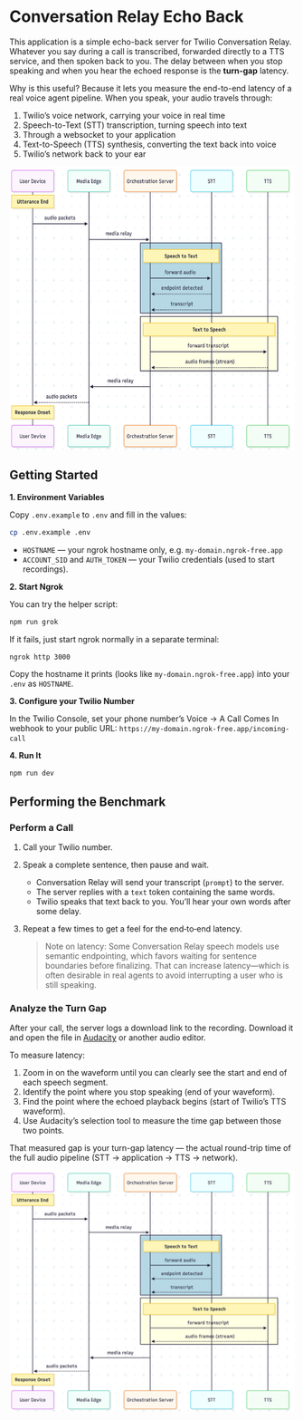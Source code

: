 # Conversation Relay Echo Back

This application is a simple echo-back server for Twilio Conversation Relay. Whatever you say during a call is transcribed, forwarded directly to a TTS service, and then spoken back to you. The delay between when you stop speaking and when you hear the echoed response is the **turn-gap** latency.

Why is this useful? Because it lets you measure the end-to-end latency of a real voice agent pipeline. When you speak, your audio travels through:

1. Twilio’s voice network, carrying your voice in real time
2. Speech-to-Text (STT) transcription, turning speech into text
3. Through a websocket to your application
4. Text-to-Speech (TTS) synthesis, converting the text back into voice
5. Twilio’s network back to your ear

<p align="center">
  <img src="docs/sequence.jpg" height="500px" />
</p>

## Getting Started

**1. Environment Variables**

Copy `.env.example` to `.env` and fill in the values:

```bash
cp .env.example .env
```

- `HOSTNAME` — your ngrok hostname only, e.g. `my-domain.ngrok-free.app`
- `ACCOUNT_SID` and `AUTH_TOKEN` — your Twilio credentials (used to start recordings).

**2. Start Ngrok**

You can try the helper script:

```bash
npm run grok
```

If it fails, just start ngrok normally in a separate terminal:

```bash
ngrok http 3000
```

Copy the hostname it prints (looks like `my-domain.ngrok-free.app`) into your `.env` as `HOSTNAME`.

**3. Configure your Twilio Number**

In the Twilio Console, set your phone number’s Voice → A Call Comes In webhook to your public URL: `https://my-domain.ngrok-free.app/incoming-call`

**4. Run It**

```bash
npm run dev
```

## Performing the Benchmark

### Perform a Call

1. Call your Twilio number.
2. Speak a complete sentence, then pause and wait.
   - Conversation Relay will send your transcript (`prompt`) to the server.
   - The server replies with a `text` token containing the same words.
   - Twilio speaks that text back to you. You’ll hear your own words after some delay.
3. Repeat a few times to get a feel for the end‑to‑end latency.

   > Note on latency: Some Conversation Relay speech models use semantic endpointing, which favors waiting for sentence boundaries before finalizing. That can increase latency—which is often desirable in real agents to avoid interrupting a user who is still speaking.

### Analyze the Turn Gap

After your call, the server logs a download link to the recording. Download it and open the file in [Audacity](https://www.audacityteam.org/)
or another audio editor.

To measure latency:

1. Zoom in on the waveform until you can clearly see the start and end of each speech segment.
2. Identify the point where you stop speaking (end of your waveform).
3. Find the point where the echoed playback begins (start of Twilio’s TTS waveform).
4. Use Audacity’s selection tool to measure the time gap between those two points.

That measured gap is your turn-gap latency — the actual round-trip time of the full audio pipeline (STT → application → TTS → network).

<p align="center">
  <img src="docs/sequence.jpg" />
</p>
